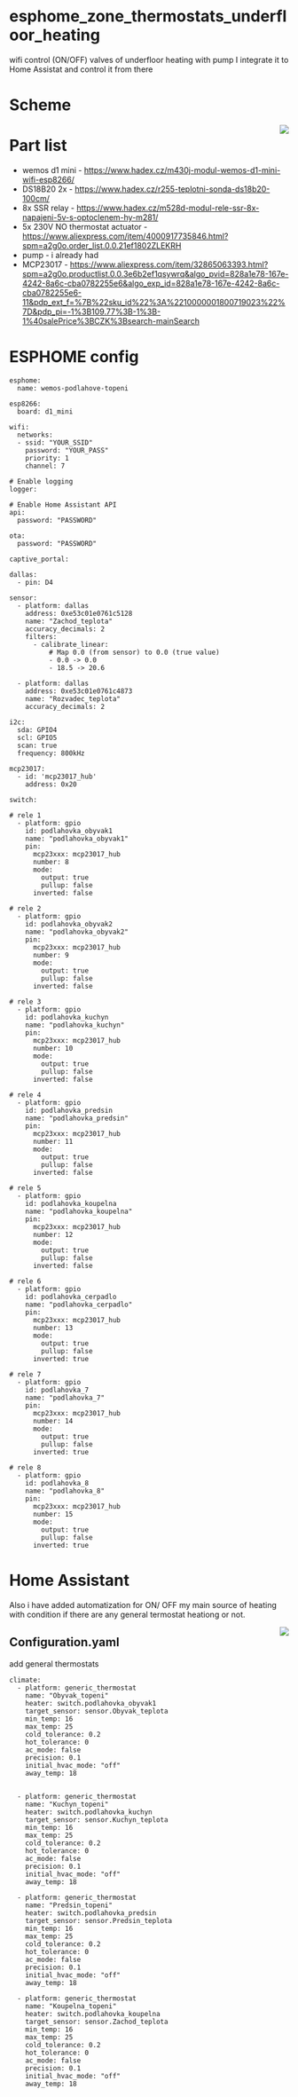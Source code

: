 # esphome_zone_thermostats_underfloor_heating
wifi control (ON/OFF) valves of underfloor heating with pump
I integrate it to Home Assistat and control it from there

# Scheme
<img align="right" src="https://github.com/cipector/esphome_zone_thermostats_underfloor_heating/blob/main/schema.png?raw=true">

# Part list 
 - wemos d1 mini - https://www.hadex.cz/m430j-modul-wemos-d1-mini-wifi-esp8266/
 - DS18B20 2x - https://www.hadex.cz/r255-teplotni-sonda-ds18b20-100cm/
 - 8x SSR relay - https://www.hadex.cz/m528d-modul-rele-ssr-8x-napajeni-5v-s-optoclenem-hy-m281/
 - 5x 230V NO thermostat actuator - https://www.aliexpress.com/item/4000917735846.html?spm=a2g0o.order_list.0.0.21ef1802ZLEKRH
 - pump - i already had
 - MCP23017 - https://www.aliexpress.com/item/32865063393.html?spm=a2g0o.productlist.0.0.3e6b2ef1qsywrq&algo_pvid=828a1e78-167e-4242-8a6c-cba0782255e6&algo_exp_id=828a1e78-167e-4242-8a6c-cba0782255e6-11&pdp_ext_f=%7B%22sku_id%22%3A%2210000001800719023%22%7D&pdp_pi=-1%3B109.77%3B-1%3B-1%40salePrice%3BCZK%3Bsearch-mainSearch
 
# ESPHOME config

```
esphome:
  name: wemos-podlahove-topeni

esp8266:
  board: d1_mini

wifi:
  networks:
  - ssid: "YOUR_SSID"
    password: "YOUR_PASS" 
    priority: 1
    channel: 7 

# Enable logging
logger:

# Enable Home Assistant API
api:
  password: "PASSWORD"

ota:
  password: "PASSWORD"

captive_portal:

dallas:
  - pin: D4

sensor:
  - platform: dallas
    address: 0xe53c01e0761c5128
    name: "Zachod_teplota"
    accuracy_decimals: 2
    filters:
      - calibrate_linear:
          # Map 0.0 (from sensor) to 0.0 (true value)
          - 0.0 -> 0.0
          - 18.5 -> 20.6
    
  - platform: dallas
    address: 0xe53c01e0761c4873
    name: "Rozvadec_teplota"
    accuracy_decimals: 2

i2c:
  sda: GPIO4
  scl: GPIO5
  scan: true
  frequency: 800kHz

mcp23017:
  - id: 'mcp23017_hub'
    address: 0x20

switch:

# rele 1
  - platform: gpio
    id: podlahovka_obyvak1
    name: "podlahovka_obyvak1"
    pin: 
      mcp23xxx: mcp23017_hub
      number: 8
      mode:
        output: true
        pullup: false
      inverted: false

# rele 2
  - platform: gpio
    id: podlahovka_obyvak2
    name: "podlahovka_obyvak2"
    pin: 
      mcp23xxx: mcp23017_hub
      number: 9
      mode:
        output: true
        pullup: false
      inverted: false

# rele 3
  - platform: gpio
    id: podlahovka_kuchyn
    name: "podlahovka_kuchyn"
    pin: 
      mcp23xxx: mcp23017_hub
      number: 10
      mode:
        output: true
        pullup: false
      inverted: false

# rele 4
  - platform: gpio
    id: podlahovka_predsin
    name: "podlahovka_predsin"
    pin: 
      mcp23xxx: mcp23017_hub
      number: 11
      mode:
        output: true
        pullup: false
      inverted: false

# rele 5
  - platform: gpio
    id: podlahovka_koupelna
    name: "podlahovka_koupelna"
    pin: 
      mcp23xxx: mcp23017_hub
      number: 12
      mode:
        output: true
        pullup: false
      inverted: false

# rele 6
  - platform: gpio
    id: podlahovka_cerpadlo
    name: "podlahovka_cerpadlo"
    pin: 
      mcp23xxx: mcp23017_hub
      number: 13
      mode:
        output: true
        pullup: false
      inverted: true

# rele 7
  - platform: gpio
    id: podlahovka_7
    name: "podlahovka_7"
    pin: 
      mcp23xxx: mcp23017_hub
      number: 14
      mode:
        output: true
        pullup: false
      inverted: true

# rele 8
  - platform: gpio
    id: podlahovka_8
    name: "podlahovka_8"
    pin: 
      mcp23xxx: mcp23017_hub
      number: 15
      mode:
        output: true
        pullup: false
      inverted: true

```

# Home Assistant

Also i have added automatization for ON/ OFF my main source of heating with condition if there are any general termostat heationg or not.

<img align="right" src="https://github.com/cipector/esphome_zone_thermostats_underfloor_heating/blob/main/HA.png?raw=true">

## Configuration.yaml 

add general thermostats

```
climate:
  - platform: generic_thermostat
    name: "Obyvak_topeni"
    heater: switch.podlahovka_obyvak1
    target_sensor: sensor.Obyvak_teplota
    min_temp: 16
    max_temp: 25
    cold_tolerance: 0.2
    hot_tolerance: 0
    ac_mode: false
    precision: 0.1
    initial_hvac_mode: "off"
    away_temp: 18

    
  - platform: generic_thermostat
    name: "Kuchyn_topeni"
    heater: switch.podlahovka_kuchyn
    target_sensor: sensor.Kuchyn_teplota
    min_temp: 16
    max_temp: 25
    cold_tolerance: 0.2
    hot_tolerance: 0
    ac_mode: false
    precision: 0.1
    initial_hvac_mode: "off"
    away_temp: 18

  - platform: generic_thermostat
    name: "Predsin_topeni"
    heater: switch.podlahovka_predsin
    target_sensor: sensor.Predsin_teplota
    min_temp: 16
    max_temp: 25
    cold_tolerance: 0.2
    hot_tolerance: 0
    ac_mode: false
    precision: 0.1
    initial_hvac_mode: "off"
    away_temp: 18
    
  - platform: generic_thermostat
    name: "Koupelna_topeni"
    heater: switch.podlahovka_koupelna
    target_sensor: sensor.Zachod_teplota
    min_temp: 16
    max_temp: 25
    cold_tolerance: 0.2
    hot_tolerance: 0
    ac_mode: false
    precision: 0.1
    initial_hvac_mode: "off"
    away_temp: 18
    
    
  ```
